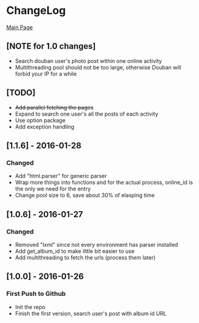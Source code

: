 # ChangeLog
[Main Page](https://github.com/ichoyjx/douban)

## [NOTE for 1.0 changes]
- Search douban user's photo post within one online activity
- Multithreading pool should not be too large, otherwise
Douban will forbid your IP for a while

## [TODO]
- ~~Add parallel fetching the pages~~
- Expand to search one user's all the posts of each activity
- Use option package
- Add exception handling

## [1.1.6] - 2016-01-28
### Changed
- Add "html.parser" for generic parser
- Wrap more things into functions and for the actual process,
online_id is the only we need for the entry
- Change pool size to 6, save about 30% of elasping time

## [1.0.6] - 2016-01-27
### Changed
- Removed "lxml" since not every environment has parser installed
- Add get\_album\_id to make little bit easier to use
- Add multithreading to fetch the urls (process them later)

## [1.0.0] - 2016-01-26
### First Push to Github
- Init the repo
- Finish the first version, search user's post with album id URL

